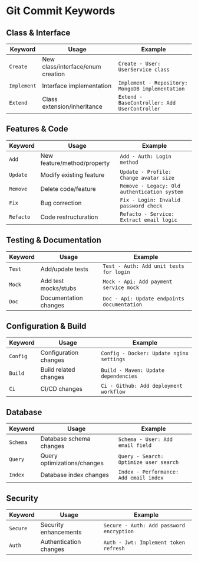# Git Commit Keywords

## Class & Interface
| Keyword | Usage | Example |
|---------|--------|---------|
| `Create` | New class/interface/enum creation | `Create - User: UserService class` |
| `Implement` | Interface implementation | `Implement - Repository: MongoDB implementation` |
| `Extend` | Class extension/inheritance | `Extend - BaseController: Add UserController` |

## Features & Code
| Keyword | Usage | Example |
|---------|--------|---------|
| `Add` | New feature/method/property | `Add - Auth: Login method` |
| `Update` | Modify existing feature | `Update - Profile: Change avatar size` |
| `Remove` | Delete code/feature | `Remove - Legacy: Old authentication system` |
| `Fix` | Bug correction | `Fix - Login: Invalid password check` |
| `Refacto` | Code restructuration | `Refacto - Service: Extract email logic` |

## Testing & Documentation
| Keyword | Usage | Example |
|---------|--------|---------|
| `Test` | Add/update tests | `Test - Auth: Add unit tests for login` |
| `Mock` | Add test mocks/stubs | `Mock - Api: Add payment service mock` |
| `Doc` | Documentation changes | `Doc - Api: Update endpoints documentation` |

## Configuration & Build
| Keyword | Usage | Example |
|---------|--------|---------|
| `Config` | Configuration changes | `Config - Docker: Update nginx settings` |
| `Build` | Build related changes | `Build - Maven: Update dependencies` |
| `Ci` | CI/CD changes | `Ci - Github: Add deployment workflow` |

## Database
| Keyword | Usage | Example |
|---------|--------|---------|
| `Schema` | Database schema changes | `Schema - User: Add email field` |
| `Query` | Query optimizations/changes | `Query - Search: Optimize user search` |
| `Index` | Database index changes | `Index - Performance: Add email index` |

## Security
| Keyword | Usage | Example |
|---------|--------|---------|
| `Secure` | Security enhancements | `Secure - Auth: Add password encryption` |
| `Auth` | Authentication changes | `Auth - Jwt: Implement token refresh` |